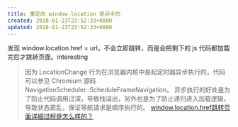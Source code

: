 ```yaml
---
title: 重定向 window.location 是异步的
created: 2018-01-23T23:52:33+0800
updated: 2018-01-23T23:52:33+0800
---
```



发现 window.location.href = url，不会立即跳转，而是会把剩下的 js 代码都加载完后才跳转页面。interesting

> 因为 LocationChange 行为在浏览器内核中是起定时器异步执行的，代码可以参见 Chromium 源码 NavigationScheduler::ScheduleFrameNavigation。
> 异步执行的好处是为了防止代码调用过深，导致栈溢出，另外也是为了防止递归进入加载逻辑，导致状态紊乱，保证导航请求是顺序执行的。
> [window.location.href跳转页面详细过程是怎么样的？](https://www.zhihu.com/question/29890952/answer/207444783)
